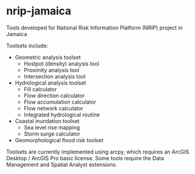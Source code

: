 # nrip-jamaica
Tools developed for National Risk Information Platform (NRIP) project in Jamaica

Toolsets include: 
- Geometric analysis toolset
  - Hostpot (density) analysis tool 
  - Proximity analysis tool
  - Intersection analysis tool
- Hydrological analysis toolset
  - Fill calculator
  - Flow direction calculator
  - Flow accumulation calculator
  - Flow network calculator
  - Integrated hydrological routine
- Coastal inundation toolset
  - Sea level rise mapping
  - Storm surge calculator
- Geomorphological flood risk toolset

Toolsets are currently implemented using arcpy, which requires an ArcGIS Desktop / ArcGIS Pro basic license. Some tools require the Data Management and Spatial Analyst extensions.
